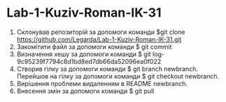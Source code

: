 # Lab-1-Kuziv-Roman-IK-31
  1. Склонував репозиторій за допомоги команди $git clone https://github.com/Legarda/Lab-1-Kuziv-Roman-IK-31.git
  2. Закомітити файл за допомоги команди $ git commit
  3. Визначення хешу за допомоги команди $ git log- 9c95239f7794c8d1bd8ed7db66da52096ea0f022
  4. Створив гілку за допомоги команди $ git branch newbranch. Перейшов на гілку за допомоги команди $ git checkout newbranch.
  5. Вирішення проблеми видаленням в README newbranch.
  6. Внесення змін за допомоги команди $ git pull
